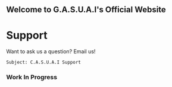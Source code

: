 ## Welcome to G.A.S.U.A.I's Official Website

# Support
Want to ask us a question?
Email us! 
```casualcorpgroup@gmail.com
Subject: C.A.S.U.A.I Support
```


### Work In Progress
